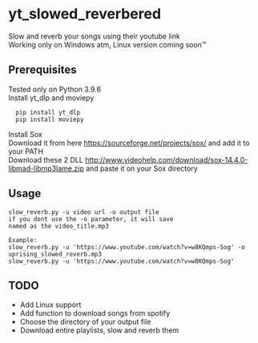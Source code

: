 
# yt_slowed_reverbered

Slow and reverb your songs using their youtube link  
Working only on Windows atm, Linux version coming soon™



## Prerequisites

Tested only on Python 3.9.6  
Install yt_dlp and moviepy

```
  pip install yt_dlp
  pip install moviepy
```
Install Sox  
Download it from here https://sourceforge.net/projects/sox/ and add it to your PATH  
Download these 2 DLL http://www.videohelp.com/download/sox-14.4.0-libmad-libmp3lame.zip and paste it on your Sox directory

## Usage

```
slow_reverb.py -u video url -o output file
if you dont use the -o parameter, it will save 
named as the video_title.mp3

Example:
slow_reverb.py -u 'https://www.youtube.com/watch?v=w8KQmps-Sog' -o uprising_slowed_reverb.mp3
slow_reverb.py -u 'https://www.youtube.com/watch?v=w8KQmps-Sog'

```


## TODO

- Add Linux support
- Add function to download songs from spotify
- Choose the directory of your output file
- Download entire playlists, slow and reverb them


